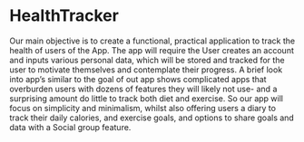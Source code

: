 # HealthTracker

Our main objective is to create a functional, practical application to track the health of users of the App. The app will require the User creates an account and inputs various personal data, which will be stored and tracked for the user to motivate themselves and contemplate their progress. A brief look into app’s similar to the goal of out app shows complicated apps that overburden users with dozens of features they will likely not use- and a surprising amount do little to track both diet and exercise. So our app will focus on simplicity and minimalism, whilst also offering users a diary to track their daily calories, and exercise goals, and options to share goals and data with a Social group feature.
